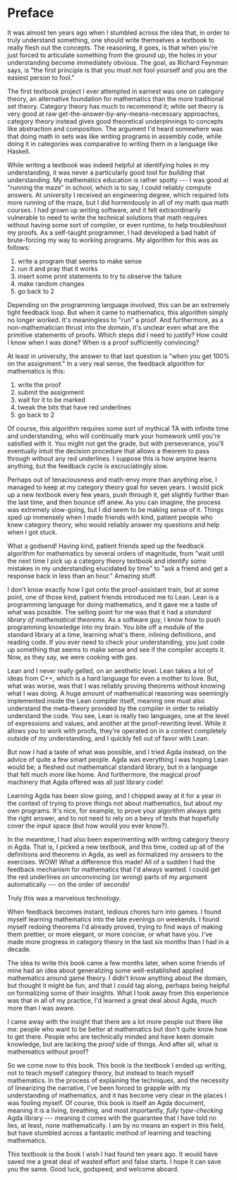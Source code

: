 # Preface

It was almost ten years ago when I stumbled across the idea that, in order to
truly understand something, one should write themselves a textbook to really
flesh out the concepts. The reasoning, it goes, is that when you're just forced
to articulate something from the ground up, the holes in your understanding
become immediately obvious. The goal, as Richard Feynman says, is "the first
principle is that you must not fool yourself and you are the easiest person to
fool."

The first textbook project I ever attempted in earnest was one on category
theory, an alternative foundation for mathematics than the more traditional set
theory. Category theory has much to recommend it; while set theory is very good
at raw get-the-answer-by-any-means-necessary approaches, category theory instead
gives good theoretical underpinnings to concepts like abstraction and
composition. The argument I'd heard somewhere was that doing math in sets was
like writing programs in assembly code, while doing it in categories was
comparative to writing them in a language like Haskell.

While writing a textbook was indeed helpful at identifying holes in my
understanding, it was never a particularly good tool for *building* that
understanding. My mathematics education is rather spotty --- I was good at
"running the maze" in school, which is to say, I could reliably compute answers.
At university I received an engineering degree, which required lots more running
of the maze, but I did horrendously in all of my math qua math courses. I had
grown up writing software, and it felt extraordinarily vulnerable to need to
write the technical solutions that math requires without having some sort of
compiler, or even runtime, to help troubleshoot my proofs. As a self-taught
programmer, I had developed a bad habit of brute-forcing my way to working
programs. My algorithm for this was as follows:

1. write a program that seems to make sense
2. run it and pray that it works
3. insert some print statements to try to observe the failure
4. make random changes
5. go back to 2

Depending on the programming language involved, this can be an extremely tight
feedback loop. But when it came to mathematics, this algorithm simply no longer
worked. It's meaningless to "run" a proof. And furthermore, as a
non-mathematician thrust into the domain, it's unclear even what are the
primitive statements of proofs. Which steps did I need to justify? How could I
know when I was done? When is a proof sufficiently convincing?

At least in university, the answer to that last question is "when you get 100%
on the assignment." In a very real sense, the feedback algorithm for mathematics
is this:

1. write the proof
2. submit the assignment
3. wait for it to be marked
4. tweak the bits that have red underlines
5. go back to 2

Of course, this algorithm requires some sort of mythical TA with infinite time
and understanding, who will continually mark your homework until you're
satisfied with it. You might not get the grade, but with perseverance, you'll
eventually intuit the decision procedure that allows a theorem to pass through
without any red underlines. I suppose this is how anyone learns anything, but
the feedback cycle is excruciatingly slow.

Perhaps out of tenaciousness and math-envy more than anything else, I managed to
keep at my category theory goal for seven years. I would pick up a new textbook
every few years, push through it, get slightly further than the last time, and
then bounce off anew. As you can imagine, the process was extremely slow-going,
but I did seem to be making sense of it. Things sped up immensely when I made
friends with kind, patient people who knew category theory, who would reliably
answer my questions and help when I got stuck.

What a godsend! Having kind, patient friends sped up the feedback algorithm for
mathematics by several orders of magnitude, from "wait until the next time I
pick up a category theory textbook and identify some mistakes in my
understanding elucidated by time" to "ask a friend and get a response back in
less than an hour." Amazing stuff.

I don't know exactly how I got onto the proof-assistant train, but at some
point, one of those kind, patient friends introduced me to Lean. Lean is a
programming language for doing mathematics, and it gave me a taste of what was
possible. The selling point for me was that it had a *standard library of
mathematical theorems.* As a software guy, I know how to push programming
knowledge into my brain. You bite off a module of the standard library at a
time, learning what's there, inlining definitions, and reading code. If you ever
need to check your understanding, you just code up something that seems to make
sense and see if the compiler accepts it. Now, as they say, we were cooking with
gas.

Lean and I never really gelled, on an aesthetic level. Lean takes a lot of ideas
from C++, which is a hard language for even a mother to love. But, what was
worse, was that I was reliably proving theorems without knowing what I was
doing. A huge amount of mathematical reasoning was seemingly implemented inside
the Lean compiler itself, meaning one must also understand the meta-theory
provided by the compiler in order to reliably understand the code. You see, Lean
is really two languages, one at the level of expressions and values, and another
at the proof-rewriting level. While it allows you to work with proofs, they're
operated on in a context completely outside of my understanding, and I quickly
fell out of favor with Lean.

But now I had a taste of what was possible, and I tried Agda instead, on the
advice of quite a few smart people. Agda was everything I was hoping Lean would
be; a fleshed out mathematical standard library, but in a language that felt
much more like home. And furthermore, the magical proof machinery that Agda
offered was all just library code!

Learning Agda has been slow going, and I chipped away at it for a year in the
context of trying to prove things not about mathematics, but about my own
programs. It's nice, for example, to prove your algorithm always gets the right
answer, and to not need to rely on a bevy of tests that hopefully cover the
input space (but how would you ever know?).

In the meantime, I had also been experimenting with writing category theory in
Agda. That is, I picked a new textbook, and this time, coded up all of the
definitions and theorems in Agda, as well as formalized my answers to the
exercises. WOW! What a difference this made! All of a sudden I had the feedback
mechanism for mathematics that I'd always wanted. I could get the red underlines
on unconvincing (or wrong) parts of my argument automatically --- on the order
of seconds!

Truly this was a marvelous technology.

When feedback becomes instant, tedious chores turn into games. I found myself
learning mathematics into the late evenings on weekends. I found myself redoing
theorems I'd already proved, trying to find ways of making them prettier, or
more elegant, or more concise, or what have you. I've made more progress in
category theory in the last six months than I had in a decade.

The idea to write this book came a few months later, when some friends of mine
had an idea about generalizing some well-established applied mathematics around
game theory. I didn't know anything about the domain, but thought it might be
fun, and that I could tag along, perhaps being helpful on formalizing some of
their insights. What I took away from this experience was that in all of my
practice, I'd learned a great deal about Agda, much more than I was aware.

I came away with the insight that there are a lot more people out there like me:
people who want to be better at mathematics but don't quite know how to get
there. People who are technically minded and have keen domain knowledge, but are
lacking the *proof* side of things. And after all, what is mathematics without
proof?

So we come now to this book. This book is the textbook I ended up writing, not
to teach myself category theory, but instead to teach myself mathematics. In the
process of explaining the techniques, and the necessity of linearizing the
narrative, I've been forced to grapple with my understanding of mathematics, and
it has become very clear in the places I was fooling myself. Of course, this
book is itself an Agda document, meaning it is a living, breathing, and most
importantly, *fully type-checking* Agda library --- meaning it comes with the
guarantee that I have told no lies, at least, none mathematically. I am by no
means an expert in this field, but have stumbled across a fantastic method of
learning and teaching mathematics.

This textbook is the book I wish I had found ten years ago. It would have saved
me a great deal of wasted effort and false starts. I hope it can save you the
same. Good luck, godspeed, and welcome aboard.

